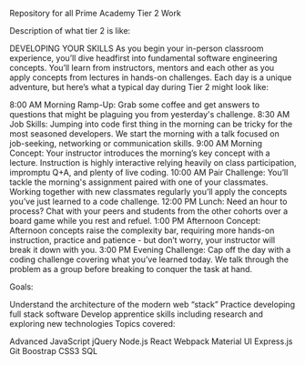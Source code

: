 
Repository for all Prime Academy Tier 2 Work

Description of what tier 2 is like:

DEVELOPING YOUR SKILLS As you begin your in-person classroom experience, you’ll dive headfirst into fundamental software engineering concepts. You’ll learn from instructors, mentors and each other as you apply concepts from lectures in hands-on challenges. Each day is a unique adventure, but here’s what a typical day during Tier 2 might look like:

8:00 AM Morning Ramp-Up: Grab some coffee and get answers to questions that might be plaguing you from yesterday's challenge. 8:30 AM Job Skills: Jumping into code first thing in the morning can be tricky for the most seasoned developers. We start the morning with a talk focused on job-seeking, networking or communication skills. 9:00 AM Morning Concept: Your instructor introduces the morning’s key concept with a lecture. Instruction is highly interactive relying heavily on class participation, impromptu Q+A, and plenty of live coding. 10:00 AM Pair Challenge: You’ll tackle the morning's assignment paired with one of your classmates. Working together with new classmates regularly you’ll apply the concepts you’ve just learned to a code challenge. 12:00 PM Lunch: Need an hour to process? Chat with your peers and students from the other cohorts over a board game while you rest and refuel. 1:00 PM Afternoon Concept: Afternoon concepts raise the complexity bar, requiring more hands-on instruction, practice and patience - but don’t worry, your instructor will break it down with you. 3:00 PM Evening Challenge: Cap off the day with a coding challenge covering what you’ve learned today. We talk through the problem as a group before breaking to conquer the task at hand.

Goals:

Understand the architecture of the modern web “stack” Practice developing full stack software Develop apprentice skills including research and exploring new technologies Topics covered:

Advanced JavaScript jQuery Node.js React Webpack Material UI Express.js Git Boostrap CSS3 SQL
